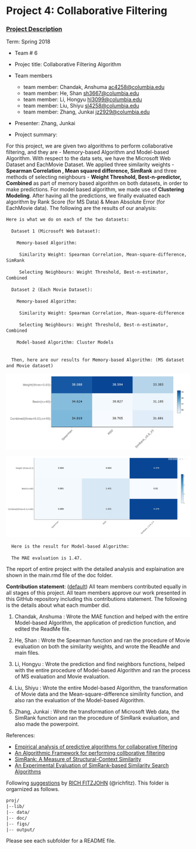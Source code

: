 # Project 4: Collaborative Filtering

### [Project Description](doc/project4_desc.md)

Term: Spring 2018

+ Team # 6
+ Projec title: Collaborative Filtering Algorithm
+ Team members
	+ team member: Chandak, Anshuma ac4258@columbia.edu
	+ team member: He, Shan sh3667@columbia.edu
	+ team member: Li, Hongyu hl3099@columbia.edu
	+ team member: Liu, Shiyu sl4258@columbia.edu
	+ team member: Zhang, Junkai jz2929@columbia.edu
	
+ Presenter: Zhang, Junkai

+ Project summary: 

For this project, we are given two algorithms to perform collaborative filtering, and they are -  Memory-based Algorithm and Model-based Algorithm. With respect to the data sets, we have the Microsoft Web Dataset and  EachMovie Dataset. We applied three similarity weights - **Spearman Correlation , Mean squared difference, SimRank** and three methods of selecting neighbours - **Weight Threshold, Best-n-predictor, Combined** as part of memory based algorithm on both datasets, in order to make predictions. For model based algorithm, we made use of **Clustering Modeling**.  After having all the predictions, we finally evaluated each algorithm by Rank Score (for MS Data) & Mean Absolute Error (for EachMovie data). The following are the results of our analysis:  
  
    Here is what we do on each of the two datasets:

      Dataset 1 (Microsoft Web Dataset): 
    
        Memory-based Algorithm:
     
         Similarity Weight: Spearman Correlation, Mean-square-difference, SimRank
      
         Selecting Neighbours: Weight Threshold, Best-n-estimator, Combined
      
      Dataset 2 (Each Movie Dataset): 
      
        Memory-based Algorithm:
      
         Similarity Weight: Spearman Correlation, Mean-square-difference
      
         Selecting Neighbours: Weight Threshold, Best-n-estimator, Combined
      
        Model-based Algorithm: Cluster Models
        

      Then, here are our results for Memory-based Algorithm: (MS dataset and Movie dataset)
    
![MS](figs/ms.jpg)
      
![Movie](figs/movie.jpg)
      
      Here is the result for Model-based Algorithm:

      The MAE evaluation is 1.47.
	

The report of entire project with the detailed analysis and explaination are shown in the main.rmd file of the doc folder.


**Contribution statement**: ([default](doc/a_note_on_contributions.md)) All team members contributed equally in all stages of this project. All team members approve our work presented in this GitHub repository including this contributions statement. The following is the details about what each mumber did. 

1. Chandak, Anshuma : Wrote the MAE function and helped with the entire Model-based Algorithm, the application of prediction function, and edited the ReadMe file.

2. He, Shan : Wrote the Spearman function and ran the procedure of Movie evaluation on both the similarity weights, and wrote the ReadMe and main files. 

3. Li, Hongyu : Wrote the prediction and find neighbors functions, helped with the entire procedure of Model-based Algorithm and ran the process of MS evaluation and Movie evaluation.

4. Liu, Shiyu : Wrote the entire Model-based Algorithm, the transformation of Movie data and the Mean-square-difference similirity function, and also ran the evaluation of the Model-based Algorithm.

5. Zhang, Junkai : Wrote the transformation of Microsoft Web data, the SimRank function and ran the procedure of SimRank evaluation, and also made the powerpoint.

References: 
+ [Empirical analysis of predictive algorithms for collaborative filtering](doc/Paper_1_MS.pdf)
+ [An Algorithmic Framework for performing collborative filtering](doc/Paper_2_Movie.pdf)
+ [SimRank: A Measure of Structural-Context Similarity](doc/SimRank.pdf)
+ [An Experimental Evaluation of SimRank-based Similarity Search Algorithms](doc/SimRank_Paper2.pdf)

Following [suggestions](http://nicercode.github.io/blog/2013-04-05-projects/) by [RICH FITZJOHN](http://nicercode.github.io/about/#Team) (@richfitz). This folder is orgarnized as follows.

```
proj/
|--lib/
|-- data/
|-- doc/
|-- figs/
|-- output/
```

Please see each subfolder for a README file.
